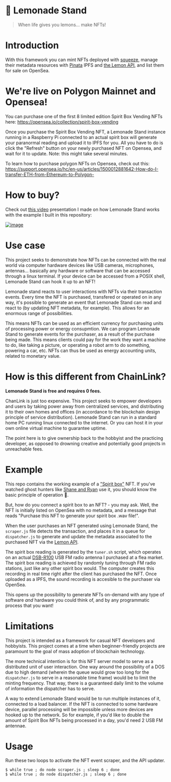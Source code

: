 # 🍋 Lemonade Stand

> When life gives you lemons... make NFTs!

# Introduction

With this framework you can mint NFTs deployed with [squeeze](https://github.com/voscarmv/squeeze), manage their metadata resources with [Pinata](https://pinata.cloud) IPFS and [the Lemon API](https://www.github.com/voscarmv/lemon_api), and list them for sale on OpenSea.

# We're live on Polygon Mainnet and Opensea!

You can purchase one of the first 8 limited edition Spirit Box Vending NFTs here: https://opensea.io/collection/spirit-box-vending

Once you purchase the Spirit Box Vending NFT, a Lemonade Stand instance running in a Raspberry Pi connected to an actual spirit box will generate your paranormal reading and upload it to IPFS for you. All you have to do is click the "Refresh" button on your newly purchased NFT on Opensea, and wait for it to update. Note: this might take several minutes.

To learn how to purchase polygon NFTs on Opensea, check out this: https://support.opensea.io/hc/en-us/articles/1500012881642-How-do-I-transfer-ETH-from-Ethereum-to-Polygon-

# How to buy?

Check out [this video](https://www.youtube.com/watch?v=Cc-CScpmR7Q) presentation I made on how Lemonade Stand works with the example I built in this repository:

[![image](https://user-images.githubusercontent.com/2739245/138198456-f02f1890-101e-4217-9e57-be25fdbfb484.png)](https://www.youtube.com/watch?v=Cc-CScpmR7Q)


# Use case

This project seeks to demonstrate how NFTs can be connected with the real world via computer hardware devices like USB cameras, microphones, antennas... basically any hardware or software that can be accessed through a linux terminal. If your device can be accessed from a POSIX shell, Lemonade Stand can hook it up to an NFT!

Lemonade stand reacts to user interactions with NFTs via their transaction events. Every time the NFT is purchased, transfered or operated on in any way, it's possible to generate an event that Lemonade Stand can read and react to (by updating NFT metadata, for example). This allows for an enormous range of possibilities.

This means NFTs can be used as an efficient currency for purchasing units of processing power or energy consupmtion. We can program Lemonade Stand to generate events for the purchaser, as a result of the purchase being made. This means clients could pay for the work they want a machine to do, like taking a picture, or operating a robot arm to do something, powering a car, etc. NFTs can thus be used as energy accounting units, related to monetary value.

# How is this different from ChainLink?

**Lemonade Stand is free and requires 0 fees.**

ChanLink is just too expensive. This project seeks to empower developers and users by taking power away from centralized services, and distributing it to their own homes and offices (in accordance to the blockchain design principle of service distribution). Lemonade Stand can run in a standard home PC running linux connected to the internet. Or you can host it in your own online virtual machine to guarantee uptime.

The point here is to give ownership back to the hobbyist and the practicing developer, as opposed to drowning creative and potentially good projects in unreachable fees.

# Example

This repo contains the working example of a ["Spirit box"](https://www.youtube.com/watch?v=tQ3fKc17BIU) NFT. If you've watched ghost hunters like [Shane and Ryan](https://www.youtube.com/watch?v=XHXLbp7x3MM) use it, you should know the basic principle of operation 👻.

But, how do you connect a spirit box to an NFT? - you may ask. Well, the NFT is initially listed on OpenSea with no metadata, and a message that reads "Purchase this NFT to generate your spirit box .wav file!".

When the user purchases an NFT generated using Lemonade Stand, the `scraper.js` file detects the transaction, and places it in a queue for `dispatcher.js` to generate and update the metadata associated to the purchased NFT via the [Lemon API](https://www.github.com/voscarmv/lemon_api).

The spirit box reading is generated by the `tuner.sh` script, which operates on an actual [DSB-R100](https://angerman.net/articles/radio/) USB FM radio antenna I purchased at a flea market. The spirit box reading is achieved by randomly tuning through FM radio stations, just like any other spirit box would. The computer creates this recording in real time right after the client has purchased the NFT. Once uploaded as a IPFS, the sound recording is accesible to the purchaser via OpenSea.

This opens up the possibility to generate NFTs on-demand with any type of software *and* hardware you could think of, and by any programmatic process that you want!

# Limitations

This project is intended as a framework for casual NFT developers and hobbyists. This project comes at a time when beginner-friendly projects are paramount to the goal of mass adoption of blockchain technology.

The more technical intention is for this NFT server model to serve as a distributed unit of user interaction. One way around the possibility of a DOS due to high demand (wherein the queue would grow too long for the `dispatcher.js` to serve in a reasonable time frame) would be to limit the minting frequency. That way, there is a guaranteed daily limit to the volume of information the dispatcher has to serve.

A way to extend Lemonade Stand would be to run multiple instances of it, connected to a load balancer. If the NFT is connected to some hardware device, parallel processing will be impossible unless more devices are hooked up to the network. So for example, if you'd like to double the amount of Spirit Box NFTs being processed in a day, you'd need 2 USB FM antennae.

# Usage

Run these two loops to activate the NFT event scraper, and the API updater.

```
$ while true ; do node scraper.js ; sleep 6 ; done
$ while true ; do node dispatcher.js ; sleep 6 ; done
```
